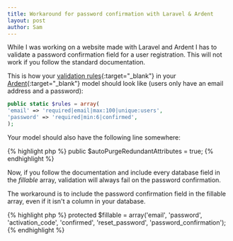 ```yaml
---
title: Workaround for password confirmation with Laravel & Ardent
layout: post
author: Sam
---
```


While I was working on a website made with Laravel and Ardent I has to validate a password confirmation field for a user registration. This will not work if you follow the standard documentation.

This is how your [validation rules](http://laravel.com/docs/validation){:target="_blank"} in your [Ardent](https://github.com/laravelbook/ardent){:target="_blank"} model should look like (users only have an email address and a password):

~~~ php
public static $rules = array(
'email' => 'required|email|max:100|unique:users',
'password' => 'required|min:6|confirmed',
);
~~~

Your model should also have the following line somewhere:

{% highlight php %}
public $autoPurgeRedundantAttributes = true;
{% endhighlight %}

Now, if you follow the documentation and include every database field in the _fillable_ array, validation will always fail on the password confirmation.

The workaround is to include the password confirmation field in the fillable array, even if it isn't a column in your database.

{% highlight php %}
protected $fillable = array('email', 'password', 'activation_code', 'confirmed', 'reset_password', 'password_confirmation');
{% endhighlight %}
